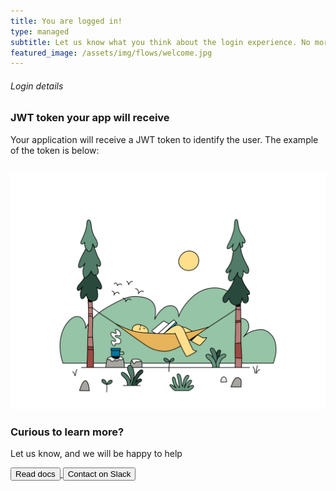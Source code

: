 ```yaml
---
title: You are logged in!
type: managed
subtitle: Let us know what you think about the login experience. No more passwords. No more friction. No more security holes.
featured_image: /assets/img/flows/welcome.jpg
---
```

<script src="https://unpkg.com/@lottiefiles/lottie-player@latest/dist/lottie-player.js"></script>
<script src="/jwt-decode.js"></script>

<!-- Definition -->
<div class="section">
  <div class="container">
    <div class="row">
      <div class="col-lg-6 mx-auto mx-auto justify-content-center d-flex flex-column">
        <h6 class="text-uppercase">Login details</h6>
        <h3 class="display-3">JWT token your app will receive</h3>
		<p>Your application will receive a JWT token to identify the user. The example of the token is below:</p>
     	 <pre id="jwt"></pre>
	  </div>
      <div class="col-lg-6 mx-auto">
          <img src="/assets/img/flows/signed.png">
      </div>
    </div>
  </div>
</div>

<script>
	function urlParam(name){
	  var results = new RegExp('[?&]' + name + '=([^&#]*)').exec(window.location.href);
	  if (results == null){
	     return null;
	  }
	  else {
	     return decodeURI(results[1]) || 0;
	  }
	}
	
	const idToken = urlParam('idToken');
	console.log("IdToken:"+ idToken);
	 // just decode 'token' into {header: Object, payload: Object, signature: String}
	 let claims = jwt_decode(idToken);
	 document.getElementById("jwt").innerHTML = JSON.stringify(claims, undefined, 2);
</script>

<!-- Contact us for demo -->
<div id="main" class="container mt-5">
<div class="section bg-primary">
  <div class="container">
    <div class="row">
      <div class="col-md-6 mx-auto text-center">
          <h3 class=" display-3 text-neutral">Curious to learn more?</h3>
          <p class="text-neutral">Let us know, and we will be happy to help</p>
      </div>
    </div>
    <div class="row">
      <div class="col-md-6 mx-auto text-center">
        <a href="https://docs.idemeum.com" target="_blank">
          <button type="submit" class="btn btn-success">Read docs</button>
        </a>
        <a href="https://join.slack.com/t/idemeum-community/shared_invite/zt-npfwnoud-hOjc6rbmZmdTAY3xE3i5FA" target="_blank">
          <button type="submit" class="btn btn-outline-white">Contact on Slack</button>
        </a>
      </div>
    </div>
  </div>
</div>
</div>
